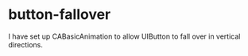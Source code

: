 button-fallover
===============

 I have set up CABasicAnimation to allow UIButton to fall over in vertical directions.